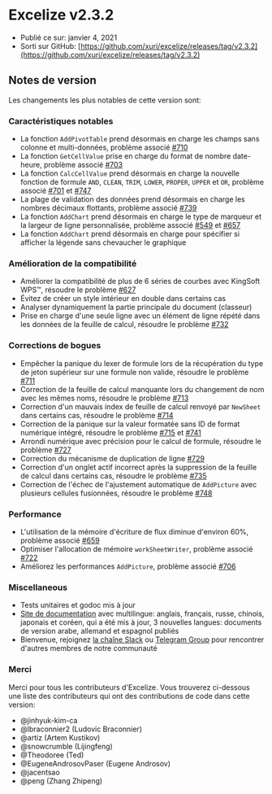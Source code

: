 # Excelize v2.3.2

* Publié ce sur: janvier 4, 2021
* Sorti sur GitHub: [https://github.com/xuri/excelize/releases/tag/v2.3.2](https://github.com/xuri/excelize/releases/tag/v2.3.2)

## Notes de version

Les changements les plus notables de cette version sont:

### Caractéristiques notables

* La fonction `AddPivotTable` prend désormais en charge les champs sans colonne et multi-données, problème associé [#710](https://github.com/xuri/excelize/issues/710)
* La fonction `GetCellValue` prise en charge du format de nombre date-heure, problème associé [#703](https://github.com/xuri/excelize/issues/703)
* La fonction `CalcCellValue` prend désormais en charge la nouvelle fonction de formule `AND`, `CLEAN`, `TRIM`, `LOWER`, `PROPER`, `UPPER` et `OR`, problème associé [#701](https://github.com/xuri/excelize/issues/701) et [#747](https://github.com/xuri/excelize/issues/747)
* La plage de validation des données prend désormais en charge les nombres décimaux flottants, problème associé [#739](https://github.com/xuri/excelize/issues/739)
* La fonction `AddChart` prend désormais en charge le type de marqueur et la largeur de ligne personnalisée, problème associé [#549](https://github.com/xuri/excelize/issues/549) et [#657](https://github.com/xuri/excelize/issues/657)
* La fonction `AddChart` prend désormais en charge pour spécifier si afficher la légende sans chevaucher le graphique

### Amélioration de la compatibilité

* Améliorer la compatibilité de plus de 6 séries de courbes avec KingSoft WPS&trade;, résoudre le problème [#627](https://github.com/xuri/excelize/issues/627)
* Évitez de créer un style intérieur en double dans certains cas
* Analyser dynamiquement la partie principale du document (classeur)
* Prise en charge d'une seule ligne avec un élément de ligne répété dans les données de la feuille de calcul, résoudre le problème [#732](https://github.com/xuri/excelize/issues/732)

### Corrections de bogues

* Empêcher la panique du lexer de formule lors de la récupération du type de jeton supérieur sur une formule non valide, résoudre le problème [#711](https://github.com/xuri/excelize/issues/711)
* Correction de la feuille de calcul manquante lors du changement de nom avec les mêmes noms, résoudre le problème [#713](https://github.com/xuri/excelize/issues/713)
* Correction d'un mauvais index de feuille de calcul renvoyé par `NewSheet` dans certains cas, résoudre le problème [#714](https://github.com/xuri/excelize/issues/714)
* Correction de la panique sur la valeur formatée sans ID de format numérique intégré, résoudre le problème [#715](https://github.com/xuri/excelize/issues/715) et [#741](https://github.com/xuri/excelize/issues/741)
* Arrondi numérique avec précision pour le calcul de formule, résoudre le problème [#727](https://github.com/xuri/excelize/issues/727)
* Correction du mécanisme de duplication de ligne [#729](https://github.com/xuri/excelize/issues/729)
* Correction d'un onglet actif incorrect après la suppression de la feuille de calcul dans certains cas, résoudre le problème [#735](https://github.com/xuri/excelize/issues/735)
* Correction de l'échec de l'ajustement automatique de `AddPicture` avec plusieurs cellules fusionnées, résoudre le problème [#748](https://github.com/xuri/excelize/issues/748)

### Performance

* L'utilisation de la mémoire d'écriture de flux diminue d'environ 60%, problème associé [#659](https://github.com/xuri/excelize/issues/659)
* Optimiser l'allocation de mémoire `workSheetWriter`, problème associé [#722](https://github.com/xuri/excelize/issues/722)
* Améliorez les performances `AddPicture`, problème associé [#706](https://github.com/xuri/excelize/issues/706)

### Miscellaneous

* Tests unitaires et godoc mis à jour
* [Site de documentation](https://xuri.me/excelize) avec multilingue: anglais, français, russe, chinois, japonais et coréen, qui a été mis à jour, 3 nouvelles langues: documents de version arabe, allemand et espagnol publiés
* Bienvenue, rejoignez [la chaîne Slack](https://join.slack.com/t/xuri/shared_invite/zt-eriqdkeo-wV04zcCdBiiZveFgY86Wzw) ou [Telegram Group](https://t.me/excelize) pour rencontrer d'autres membres de notre communauté

### Merci

Merci pour tous les contributeurs d'Excelize. Vous trouverez ci-dessous une liste des contributeurs qui ont des contributions de code dans cette version:

* @jinhyuk-kim-ca
* @lbraconnier2 (Ludovic Braconnier)
* @artiz (Artem Kustikov)
* @snowcrumble (Lijingfeng)
* @Theodoree (Ted)
* @EugeneAndrosovPaser (Eugene Androsov)
* @jacentsao
* @peng (Zhang Zhipeng)
